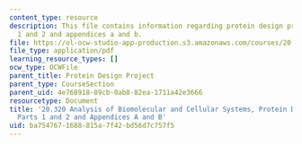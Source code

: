 ```yaml
---
content_type: resource
description: This file contains information regarding protein design project - parts
  1 and 2 and appendices a and b.
file: https://ol-ocw-studio-app-production.s3.amazonaws.com/courses/20-320-analysis-of-biomolecular-and-cellular-systems-fall-2012/ba7547671688815a7f42bd56d7c757f5_MIT20_320F12_Pr_De_Pr_P1-2.pdf
file_type: application/pdf
learning_resource_types: []
ocw_type: OCWFile
parent_title: Protein Design Project
parent_type: CourseSection
parent_uid: 4e768918-89cb-0ab8-82ea-1711a42e3666
resourcetype: Document
title: '20.320 Analysis of Biomolecular and Cellular Systems, Protein Design Project:
  Parts 1 and 2 and Appendices A and B'
uid: ba754767-1688-815a-7f42-bd56d7c757f5
---
```

